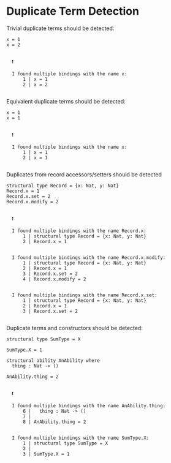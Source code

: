 # Duplicate Term Detection

Trivial duplicate terms should be detected:

```unison
x = 1
x = 2
```

```ucm

  ❗️
  
  I found multiple bindings with the name x:
      1 | x = 1
      2 | x = 2
  

```
Equivalent duplicate terms should be detected:

```unison
x = 1
x = 1
```

```ucm

  ❗️
  
  I found multiple bindings with the name x:
      1 | x = 1
      2 | x = 1
  

```
Duplicates from record accessors/setters should be detected

```unison
structural type Record = {x: Nat, y: Nat}
Record.x = 1
Record.x.set = 2
Record.x.modify = 2
```

```ucm

  ❗️
  
  I found multiple bindings with the name Record.x:
      1 | structural type Record = {x: Nat, y: Nat}
      2 | Record.x = 1
  
  
  I found multiple bindings with the name Record.x.modify:
      1 | structural type Record = {x: Nat, y: Nat}
      2 | Record.x = 1
      3 | Record.x.set = 2
      4 | Record.x.modify = 2
  
  
  I found multiple bindings with the name Record.x.set:
      1 | structural type Record = {x: Nat, y: Nat}
      2 | Record.x = 1
      3 | Record.x.set = 2
  

```
Duplicate terms and constructors should be detected:

```unison
structural type SumType = X

SumType.X = 1

structural ability AnAbility where
  thing : Nat -> ()

AnAbility.thing = 2
```

```ucm

  ❗️
  
  I found multiple bindings with the name AnAbility.thing:
      6 |   thing : Nat -> ()
      7 | 
      8 | AnAbility.thing = 2
  
  
  I found multiple bindings with the name SumType.X:
      1 | structural type SumType = X
      2 | 
      3 | SumType.X = 1
  

```
